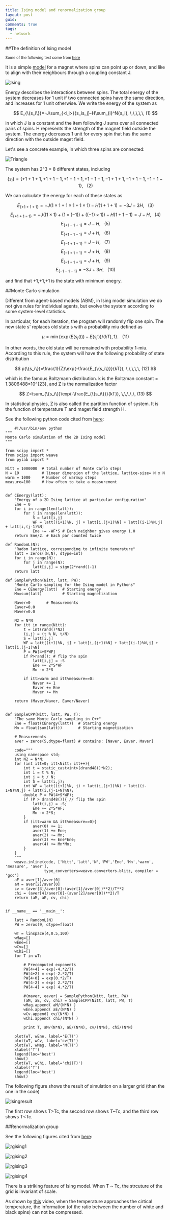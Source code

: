 ```yaml
---
title: Ising model and renormalization group
layout: post
guid:
comments: true
tags:
  - network
---
```


##The definition of Ising model

<sub>Some of the following text come from [here](http://wiki.swarma.net/index.php?title=ISING%E6%A8%A1%E5%9E%8B)</sub>

It is a simple [model](http://en.wikipedia.org/wiki/Ising_model) for a magnet where spins can point up or down, and like to align with their neighbours through a coupling constant J.

![Ising](/media/files/2014-06-11-Ising-model-and-renormalization-group/Ising.png)

Energy describes the interactions between spins. The total energy of the system decreases for 1 unit if two connected spins have the same direction, and increases for 1 unit otherwise. We write the energy of the system as

$$
E_{\{s_i\}}=-J\sum_{<i,j>}{s_is_j}-H\sum_{i}^N{s_i}, \,\,\,\,\,   (1)
$$

in which J is a constant and the item following J sums over all connected pairs of spins. H represents the strength of the magnet field outside the system. The energy decreases 1 unit for every spin that has the same direction with the outside maget field.

Let's see a concrete example, in which three spins are connected:

![Triangle](/media/files/2014-06-11-Ising-model-and-renormalization-group/Triangle.png)

The system has 2^3 = 8 different states, including 

$$
\{s_i\}=\{+1+1+1,+1+1-1,+1-1+1,+1-1-1,-1+1+1,-1+1-1,-1-1-1\}, \,\,\,\,\,   (2)
$$

We can calculate the energy for each of these states as


$$
E_{\{+1+1+1\}}=-J(1\times 1 + 1\times 1+ 1\times 1)-H(1+1+1)=-3J-3H, \,\,\,\,\,   (3)
$$
$$
E_{\{+1+1-1\}}=-J((1\times 1)+(1\times (-1))+((-1)\times 1))-H(1+1-1)=J-H, \,\,\,\,\,   (4)
$$
$$
E_{\{+1-1+1\}}=J-H, \,\,\,\,\,   (5)
$$
$$
E_{\{+1-1-1\}}=J+H, \,\,\,\,\,   (6)
$$
$$
E_{\{-1+1+1\}}=J-H, \,\,\,\,\,   (7)
$$
$$ 
E_{\{-1+1-1\}}=J+H, \,\,\,\,\,   (8)
$$
$$
E_{\{-1-1+1\}}=J+H, \,\,\,\,\,   (9)
$$
$$
E_{\{-1-1-1\}}=-3J+3H, \,\,\,\,\,   (10)
$$


and find that +1,+1,+1 is the state with minimum enegry.


##Monte Carlo simulation

Different from agent-based models (ABM), in Ising model simulation we do not give rules for individual agents, but evolve the system according to some system-level statistics. 

In particular, for each iteration, the program will randomly flip one spin. The new state s' replaces old state s with a probability miu defined as 
  
$$
\mu=\min{\{\exp{(E(s_i(t))-E(s_i'))/(kT)},1\}}. \,\,\,\,\,   (11)
$$

In other words, the old state will be remained with probability 1-miu. According to this rule, the system will have the following probability of state distribution

$$
p(\{s_i\})=\frac{1}{Z}\exp(-\frac{E_{\{s_i\}}}{kT}), \,\,\,\,\,   (12)
$$

which is the famous Boltzmann distribution. k is the Boltzman constant = 1.3806488*10^{23}, and Z is the normalization factor

$$
Z=\sum_{\{s_i\}}\exp(-\frac{E_{\{s_i\}}}{kT}), \,\,\,\,\,   (13)
$$

In statistical physics, Z is also called the partition function of system. It is the function of temperature T and maget field strength H. 

See the following python code cited from [here](http://www.physics.rutgers.edu/~haule/681/src_MC/python_codes/ising.py):

        #!/usr/bin/env python
    """
    Monte Carlo simulation of the 2D Ising model
    """
    
    from scipy import *
    from scipy import weave
    from pylab import *
    
    Nitt = 1000000  # total number of Monte Carlo steps
    N = 10          # linear dimension of the lattice, lattice-size= N x N
    warm = 1000     # Number of warmup steps
    measure=100     # How often to take a measurement
    
    
    def CEnergy(latt):
        "Energy of a 2D Ising lattice at particular configuration"
        Ene = 0
        for i in range(len(latt)):
            for j in range(len(latt)):
                S = latt[i,j]
                WF = latt[(i+1)%N, j] + latt[i,(j+1)%N] + latt[(i-1)%N,j] + latt[i,(j-1)%N]
                Ene += -WF*S # Each neighbor gives energy 1.0
        return Ene/2. # Each par counted twice
    
    def RandomL(N):
        "Radom lattice, corresponding to infinite temerature"
        latt = zeros((N,N), dtype=int)
        for i in range(N):
            for j in range(N):
                latt[i,j] = sign(2*rand()-1)
        return latt
    
    def SamplePython(Nitt, latt, PW):
        "Monte Carlo sampling for the Ising model in Pythons"
        Ene = CEnergy(latt)  # Starting energy
        Mn=sum(latt)         # Starting magnetization
        
        Naver=0       # Measurements
        Eaver=0.0
        Maver=0.0
        
        N2 = N*N
        for itt in range(Nitt):
            t = int(rand()*N2)
            (i,j) = (t % N, t/N)
            S = latt[i,j]
            WF = latt[(i+1)%N, j] + latt[i,(j+1)%N] + latt[(i-1)%N,j] + latt[i,(j-1)%N]
            P = PW[4+S*WF]
            if P>rand(): # flip the spin
                latt[i,j] = -S
                Ene += 2*S*WF
                Mn -= 2*S
                
            if itt>warm and itt%measure==0:
                Naver += 1
                Eaver += Ene
                Maver += Mn
    
        return (Maver/Naver, Eaver/Naver)
    
    
    def SampleCPP(Nitt, latt, PW, T):
        "The same Monte Carlo sampling in C++"
        Ene = float(CEnergy(latt))  # Starting energy
        Mn = float(sum(latt))       # Starting magnetization
    
        # Measurements
        aver = zeros(5,dtype=float) # contains: [Naver, Eaver, Maver]
        
        code="""
        using namespace std;
        int N2 = N*N;
        for (int itt=0; itt<Nitt; itt++){
            int t = static_cast<int>(drand48()*N2);
            int i = t % N;
            int j = t / N;
            int S = latt(i,j);
            int WF = latt((i+1)%N, j) + latt(i,(j+1)%N) + latt((i-1+N)%N,j) + latt(i,(j-1+N)%N);
            double P = PW(4+S*WF);
            if (P > drand48()){ // flip the spin
                latt(i,j) = -S;
                Ene += 2*S*WF;
                Mn -= 2*S;
            }
            if (itt>warm && itt%measure==0){
                aver(0) += 1;
                aver(1) += Ene;
                aver(2) += Mn;
                aver(3) += Ene*Ene;
                aver(4) += Mn*Mn;
            }
        }
        """
        weave.inline(code, ['Nitt','latt','N','PW','Ene','Mn','warm', 'measure', 'aver'],
                     type_converters=weave.converters.blitz, compiler = 'gcc')
        aE = aver[1]/aver[0]
        aM = aver[2]/aver[0]
        cv = (aver[3]/aver[0]-(aver[1]/aver[0])**2)/T**2
        chi = (aver[4]/aver[0]-(aver[2]/aver[0])**2)/T
        return (aM, aE, cv, chi)
    
    
    if __name__ == '__main__':
        
        latt = RandomL(N)
        PW = zeros(9, dtype=float)
    
        wT = linspace(4,0.5,100)
        wMag=[]
        wEne=[]
        wCv=[]
        wChi=[]
        for T in wT:
            
            # Precomputed exponents
            PW[4+4] = exp(-4.*2/T)
            PW[4+2] = exp(-2.*2/T)
            PW[4+0] = exp(0.*2/T)
            PW[4-2] = exp( 2.*2/T)
            PW[4-4] = exp( 4.*2/T)
        
            #(maver, eaver) = SamplePython(Nitt, latt, PW)
            (aM, aE, cv, chi) = SampleCPP(Nitt, latt, PW, T)
            wMag.append( aM/(N*N) )
            wEne.append( aE/(N*N) )
            wCv.append( cv/(N*N) )
            wChi.append( chi/(N*N) )
            
            print T, aM/(N*N), aE/(N*N), cv/(N*N), chi/(N*N)
            
        plot(wT, wEne, label='E(T)')
        plot(wT, wCv, label='cv(T)')
        plot(wT, wMag, label='M(T)')
        xlabel('T')
        legend(loc='best')
        show()
        plot(wT, wChi, label='chi(T)')
        xlabel('T')
        legend(loc='best')
        show()
  
The following figure shows the result of simulation on a larger grid (than the one in the code)

![Isingresult](/media/files/2014-06-11-Ising-model-and-renormalization-group/Isingresult.png)

The first row shows T>Tc, the second row shows T~Tc, and the third row shows T<Tc.
  
##Renormalization group

See the following figures cited from [here](http://www.kineticallyconstrained.com/2012/04/renormalisation-group.html):

![rgising1](/media/files/2014-06-11-Ising-model-and-renormalization-group/rgising1.png)

![rgising2](/media/files/2014-06-11-Ising-model-and-renormalization-group/rgising2.png)

![rgising3](/media/files/2014-06-11-Ising-model-and-renormalization-group/rgising3.png)

![rgising4](/media/files/2014-06-11-Ising-model-and-renormalization-group/rgising4.png)

There is a striking feature of Ising model. When T ~ Tc, the strcuture of the grid is invariant of scale. 

As shown by [this](https://www.youtube.com/watch?v=MxRddFrEnPc) video, when the temperature approaches the cirtical temperature, the information (of the ratio between the number of white and black spins) can not be compressed. 